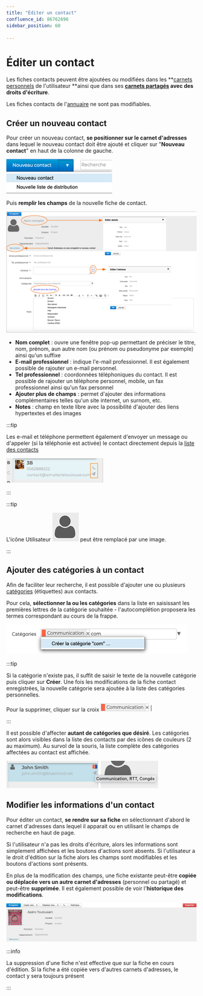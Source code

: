 ```yaml
---
title: "Éditer un contact"
confluence_id: 86762696
sidebar_position: 60

---
```

# Éditer un contact


Les fiches contacts peuvent être ajoutées ou modifiées dans les **[carnets personnels](/Guide_de_l_utilisateur/Les_contacts/Créer_et_éditer_un_carnet_d_adresses_personnel/) de l'utilisateur **ainsi que dans ses **[carnets partagés](/Guide_de_l_utilisateur/Les_contacts/Utiliser_un_carnet_d_adresses_partagé/) avec des droits d'écriture**.

Les fiches contacts de l'[annuaire](Utiliser_un_carnet_d_adresses_partagé.md/#utiliser-lannuaire) ne sont pas modifiables.

## Créer un nouveau contact

Pour créer un nouveau contact, **se positionner sur le carnet d'adresses** dans lequel le nouveau contact doit être ajouté et cliquer sur "**Nouveau contact**" en haut de la colonne de gauche. 

![](../../attachments/86762696/86764691.png) 


Puis **remplir les champs** de la nouvelle fiche de contact.

![](../../attachments/86762696/86764692.png)
- **Nom complet** : ouvre une fenêtre pop-up permettant de préciser le titre, nom, prénom, aun autre nom (ou prénom ou pseudonyme par exemple) ainsi qu'un suffixe
- **E-mail professionnel** : indique l'e-mail professionnel. Il est également possible de rajouter un e-mail personnel.
- **Tel professionnel** : coordonnées téléphoniques du contact. Il est possible de rajouter un téléphone personnel, mobile, un fax professionnel ainsi qu'un fax personnel
- **Ajouter plus de champs** : permet d'ajouter des informations complémentaires telles qu'un site internet, un surnom, etc.
- **Notes** : champ en texte libre avec la possibilité d'ajouter des liens hypertextes et des images

:::tip

Les e-mail et téléphone permettent également d'envoyer un message ou d'appeler (si la téléphonie est activée) le contact directement depuis la [liste des contacts](Découvrir_les_contacts.md)

![](../../attachments/86762696/86764701.png)

:::


:::tip

L'icône Utilisateur ![](../../attachments/86762696/86764690.png) peut être remplacé par une image.

:::

## Ajouter des catégories à un contact

Afin de faciliter leur recherche, il est possible d'ajouter une ou plusieurs [catégories](/Guide_de_l_utilisateur/Paramétrer_le_compte_utilisateur/) (étiquettes) aux contacts.

Pour cela, **sélectionner la ou les catégories** dans la liste en saisissant les premières lettres de la catégorie souhaitée - l'autocomplétion proposera les termes correspondant au cours de la frappe.

![](../../attachments/86762696/86764689.png)

:::tip

Si la catégorie n'existe pas, il suffit de saisir le texte de la nouvelle catégorie puis cliquer sur **Créer**. Une fois les modifications de la fiche contact enregistrées, la nouvelle catégorie sera ajoutée à la liste des catégories personnelles.

Pour la supprimer, cliquer sur la croix ![](../../attachments/86762696/86764688.png)

:::

Il est possible d'affecter **autant de catégories que désiré**. Les catégories sont alors visibles dans la liste des contacts par des icônes de couleurs (2 au maximum). Au survol de la souris, la liste complète des catégories affectées au contact est affichée.

![](../../attachments/86762696/86764687.png)

## Modifier les informations d'un contact

Pour éditer un contact, **se rendre sur sa fiche** en sélectionnant d'abord le carnet d'adresses dans lequel il apparait ou en utilisant le champs de recherche en haut de page.

Si l'utilisateur n'a pas les droits d'écriture, alors les informations sont simplement affichées et les boutons d'actions sont absents. Si l'utilisateur a le droit d'édition sur la fiche alors les champs sont modifiables et les boutons d'actions sont présents.

En plus de la modification des champs, une fiche existante peut-être **copiée ou déplacée vers un autre carnet d'adresses** (personnel ou partagé) et peut-être **supprimée**. Il est également possible de voir l'**historique des modifications**.

![](../../attachments/86762696/86764686.png)

:::info

La suppression d'une fiche n'est effective que sur la fiche en cours d'édition. Si la fiche a été copiée vers d'autres carnets d'adresses, le contact y sera toujours présent

:::


